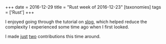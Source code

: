 +++
date = 2016-12-29
title = "Rust week of 2016-12-23"
[taxonomies]
tags = ['Rust']
+++

I enjoyed going through the tutorial on [slog], which helped reduce the
complexity I experienced some time ago when I first looked.

I made [just][] [two] contributions this time around.

  [slog]: https://siciarz.net/24-days-rust-structured-logging
  [just]: https://github.com/rust-lang/rust/pull/38681
  [two]: https://github.com/slog-rs/json/pull/3
